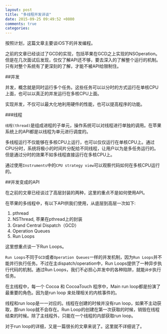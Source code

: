 ```yaml
---
layout: post
title: "多线程开发详谈"
date: 2015-09-25 09:49:52 +0800
comments: true
categories: 
---
```



按照计划，这篇文章主要谈iOS下的并发编程。

之前的文章已经谈过了GCD的实现，包括苹果在GCD之上实现的NSOperation。但是在几次面试后发现，仅仅了解API还不够，要去深入的了解整个运行的机制。只有对整个系统有了更深刻的了解，才能不被API给限制住。

##并发

并发，概念就是同时运行多个任务。这些任务可以以分时的方式运行在单核CPU上面，也可以以真正的并发运行在多核CPU上面。

实现并发，不仅可以最大化地利用硬件的性能，也可以提高程序的功能。

###线程

`线程(thread)`是组成进程的子单元，操作系统可以对线程进行单独的调用。在苹果系统上的API都是以线程为单元进行调度的。

多线程运行不仅能够在多核CPU上运行，也可以仅仅运行在单核CPU上。通过CPU分时，系统将极小的时间片分配给不同线程，让用户以为是多任务运行的。但是通过分时的效果不如多线程直接运行在多核CPU上。

通过使用`Instruments`中的`CPU strategy view`可以观察代码如何在多核CPU运行的。

##并发变成的API

在之前的文章已经谈过了高层封装的两种，这里的重点不是如何使用API。

在苹果的多线程中，有以下API供我们使用，从底层到高层一次如下:

1. pthread
2. NSThread, 苹果在pthread上的封装
3. Grand Central Dispatch（GCD）
4. Operation Queues
5. Run Loops

这里想重点谈一下Run Loops。

`Run Loops`不同于`GCD`或者`Operation Queues`一样的并发机制，因为`Run Loops`并不能并行执行任务。不过在主dispatch/operation中，Run Loops提供了一种异步执行代码的机制。通过Run Loops，我们不必担心并发中的各种陷阱，就能`异步`执行任务。

在主线程中，每一个 Cocoa 和 CocoaTouch 程序中，Main run loop都是扮演了最重要的角色。因为是run loop 来处理相关的内核事件的。

线程和run loop是一一对应的。线程在创建的时候并没有run loop，如果不主动获取，那run loop就不会存在。Run Loop的创建在第一次获取的时候，销毁在线程结束的时候。除了主线程外，只能在一个线程的内部获取run loop。

对于run loop的详细，又是一篇很长的文章来说了。这里就不详细说了。







